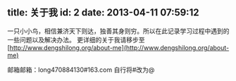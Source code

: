 title: 关于我
id: 2
date: 2013-04-11 07:59:12
---

一只小小鸟，相信兼济天下则达，独善其身则穷。所以在此记录学习过程中遇到的一些问题以及解决办法。
更详细的关于我请移步至[http://www.dengshilong.org/about-me](http://www.dengshilong.org/about-me)

邮箱邮箱：long470884130#163.com 自行将#改为@